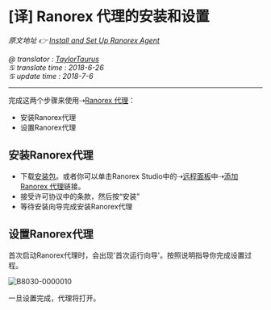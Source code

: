 # [译] Ranorex 代理的安装和设置

*原文地址 👉 [Install and Set Up Ranorex Agent][0]*  

*@ translator : [TaylorTaurus](https://github.com/taylortaurus)*    
*♋ translate time : 2018-6-26*  
*♋ update time : 2018-7-6*    

---

完成这两个步骤来使用⇢[Ranorex 代理][1]：

- 安装Ranorex代理
- 设置Ranorex代理

## 安装Ranorex代理

- 下载[安装包][2]。或者你可以单击Ranorex Studio中的⇢[远程面板][3]中⇢[添加Ranorex 代理][4]链接。
- 接受许可协议中的条款，然后按“安装”
- 等待安装向导完成安装Ranorex代理 

## 设置Ranorex代理

首次启动Ranorex代理时，会出现'首次运行向导'。按照说明指导你完成设置过程。

 ![B8030-0000010](https://gitee.com/taylortaurus/RX_UserGuide_GitBook_Picbed/raw/master/RanorexRemote/B8030-0000010.png)  
 
 一旦设置完成，代理将打开。

[0]: https://www.ranorex.com/help/latest/ranorex-studio-advanced/ranorex-remote/install-set-ranorex-agent/
[1]: .\[译]Ranorex代理.html
[2]: https://www.ranorex.com/download/remote/RanorexRemoteAgent.msi
[3]: .\[译]远程面板.html
[4]: .\[译]添加Ranorex代理.html


